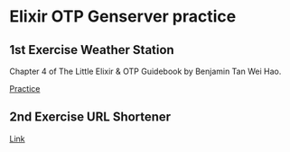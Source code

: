# Elixir OTP Genserver practice

## 1st Exercise Weather Station

Chapter 4 of The Little Elixir & OTP Guidebook by Benjamin Tan Wei Hao.

[Practice](https://github.com/mythicalprogrammer/the_little_elixir_and_otp_guidebook/tree/master/chp4/metex)

## 2nd Exercise URL Shortener

[Link](https://ieftimov.com/post/otp-elixir-genserver-build-own-url-shortener/)
